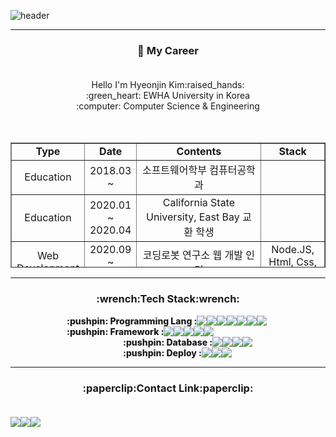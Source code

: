 
![header](https://capsule-render.vercel.app/api?type=waving&color=6FA2E1&height=300&section=header&text=Gimkuku's%20Github&fontSize=70&fontColor=FFFFFF&animation=twinkling&descSize=30)

---

<h3 align = "center"> 🔭 My Career<br><br> </h3>
<div align = "center">
Hello I'm Hyeonjin Kim:raised_hands:<br>
:green_heart: EWHA University in Korea<br>
:computer: Computer Science & Engineering<br>
</div>
<br><br>
<table style="border-collapse: collapse; width: 100%; height: 200px;"border="1" data-ke-align="center" align = "center">
  <tbody>
    <tr style="height: 20px;">
      <td style="width: 14%; height: 20px; text-align: center;font-weight: 800;"><b>Type</b> </td>
      <td style="width: 15%; height: 20px; text-align: center;font-weight: 800;"><b>Date</b></td>
      <td style="width: 60%; height: 20px; text-align: center;font-weight: 800;"><b>Contents</b></td>
      <td style="width: 11%; height: 20px; text-align: center;font-weight: 800;"><b>Stack</b></td>
    </tr>
    <tr style="height: 20px;">
      <td style="width: 14%; height: 20px; text-align: center;">Education</td>
      <td style="width: 15%; height: 20px; text-align: center;">2018.03 ~</td>
      <td style="width: 60%; height: 20px; text-align: center;">소프트웨어학부 컴퓨터공학과</td>
      <td style="width: 11%; height: 20px; text-align: center;">&nbsp;</td>
    </tr>
    <tr style="height: 20px;">
      <td style="width: 14%; height: 20px; text-align: center;">Education</td>
      <td style="width: 15%; height: 20px; text-align: center;">2020.01<br>~ 2020.04</td>
      <td style="width: 60%; height: 20px; text-align: center;">California State University, East Bay 교환 학생</td>
      <td style="width: 11%; height: 20px; text-align: center;">&nbsp;</td>
    </tr>
    <tr style="height: 20px;">
      <td style="width: 14%; height: 20px; text-align: center;">Web<br>Development</td>
      <td style="width: 15%; height: 20px; text-align: center;">2020.09<br>~ 2020.12</td>
      <td style="width: 60%; height: 20px; text-align: center;">코딩로봇 연구소 웹 개발 인턴</td>
      <td style="width: 11%; height: 20px; text-align: center;">Node.JS, Html, Css, Javascript</td>
    </tr>
    <tr style="height: 20px;">
      <td style="width: 14%; height: 20px; text-align: center;">App<br>Development</td>
      <td style="width: 15%; height: 20px; text-align: center;">2021.03 ~ 2021.10</td>
      <td style="width: 60%; height: 20px; text-align: center;">MeIn : 메뉴판을 찍으면 음식을 검색해주는<br>어플리케이션 개발</td>
      <td style="width: 11%; height: 20px; text-align: center;">OCR, Flutter, Dart, Firebase, Flask, Docker</td>
    </tr>
    <tr style="height: 20px;">
      <td style="width: 14%; height: 20px; text-align: center;">Web<br>Development</td>
      <td style="width: 15%; height: 20px; text-align: center;">2021.06 ~ 2021.08</td>
      <td style="width: 60%; height: 20px; text-align: center;">VENTI :<br>사용자 맞춤 브랜드 정보를 모아주는 웹 페이지 개발</td>
      <td style="width: 11%; height: 20px; text-align: center;">Django, Python, Docker, AWS EC2</td>
    </tr>
    <tr style="height: 20px;">
      <td style="width: 14%; height: 20px; text-align: center;">Backend<br>& DevOps</td>
      <td style="width: 15%; height: 20px; text-align: center;">2021.09 ~ 2021.12</td>
      <td style="width: 60%; height: 20px; text-align: center;">SLID :<br>온라인 강의를 들으며 필기를 함께 할 수 있는 서비스 개발</td>
      <td style="width: 11%; height: 20px; text-align: center;">Django, Python, Pytest, AWS EC2, Lambda, Cloudfront, Cognito</td>
    </tr>
    <tr style="height: 20px;">
      <td style="width: 14%; height: 20px; text-align: center;">Certificate</td>
      <td style="width: 15%; height: 20px; text-align: center;">2022.02</td>
      <td style="width: 60%; height: 20px; text-align: center;">AWS certified Solution Architect Associate 자격증 취득</td>
      <td style="width: 11%; height: 20px; text-align: center;">&nbsp;</td>
    </tr>
    <tr style="height: 20px;">
      <td style="width: 14%; height: 20px; text-align: center;">AWS Cloud<br>Support Associate</td>
      <td style="width: 15%; height: 20px; text-align: center;">2022.05 ~ </td>
      <td style="width: 60%; height: 20px; text-align: center;">AWS Serverless 서비스의 기술지원을 하고 있습니다. </td>
      <td style="width: 11%; height: 20px; text-align: center;">NodeJS, Python, Java, Lambda, API Gateway, SNS, SQS</td>
    </tr>
  </tbody>
</table>

---


<h3 align = "center">:wrench:Tech Stack:wrench:<br></h3>
<div style = "display: flex;">
  <span align="center" style = "margin-left: 90px; font-weight: 800;">:pushpin: Programming Lang : </span> 
  <img src="https://img.shields.io/badge/Python-3776AB?style=flat-square&logo=Python&logoColor=white"/>  
  <img src="https://img.shields.io/badge/C-ABB9CC?style=flat-square&logo=C&logoColor=white"/>  
  <img src="https://img.shields.io/badge/C++-00599C?style=flat-square&logo=C%2B%2B&logoColor=white"/>  
  <img src="https://img.shields.io/badge/HTML5-E34F26?style=flat-square&logo=HTML5&logoColor=white"/>  
  <img src="https://img.shields.io/badge/CSS-1572B6?style=flat-square&logo=CSS&logoColor=white"/>  
  <img src="https://img.shields.io/badge/JavaScript-F7DF1E?style=flat-square&logo=JavaScript&logoColor=white"/>  
  <img src="https://img.shields.io/badge/Dart-0175C2?style=flat-square&logo=Dart&logoColor=white"/>  
</div>

<div style = "display: flex; ">
  <span style = "margin-left: 90px; font-weight: 800;">:pushpin: Framework : </span>
  <img src="https://img.shields.io/badge/Django-092E20?style=flat-square&logo=Django&logoColor=white"/>  
  <img src="https://img.shields.io/badge/Node.js-339933?style=flat-square&logo=Node.js&logoColor=white"/>  
  <img src="https://img.shields.io/badge/SpringBoot-6DB33F?style=flat-square&logo=SpringBoot&logoColor=white"/>
  <img src="https://img.shields.io/badge/Flutter-02569B?style=flat-square&logo=Flutter&logoColor=white"/>
  <img src="https://img.shields.io/badge/Unity-000000?style=flat-square&logo=Unity&logoColor=white"/>
</div>

<div style = "display: flex; margin-left: 90px">
  <span style = "margin-left: 90px; font-weight: 800;">:pushpin: Database : </span>
  <img src="https://img.shields.io/badge/MySQL-4479A1?style=flat-square&logo=MySQL&logoColor=white"/>  
  <img src="https://img.shields.io/badge/MongoDB-47A248?style=flat-square&logo=MongoDB&logoColor=white"/>
  <img src="https://img.shields.io/badge/Firebase-FFCA28?style=flat-square&logo=Firebase&logoColor=white"/>
  <img src="https://img.shields.io/badge/AmazonS3-569431?style=flat-square&logo=AmazonS3&logoColor=white"/>
</div>

<div style = "display: flex; margin-left: 90px">
  <span style = "margin-left: 90px; font-weight: 800;">:pushpin: Deploy : </span>
  <img src="https://img.shields.io/badge/Docker-2496ED?style=flat-square&logo=Docker&logoColor=white"/>  
  <img src="https://img.shields.io/badge/AmazonAWS-232FE3?style=flat-square&logo=AmazonAWS&logoColor=white"/>  
  <img src="https://img.shields.io/badge/TravisCI-3EAAAF?style=flat-square&logo=TravisCI&logoColor=white"/>
</div>

    
---


<h3 align = "center">:paperclip:Contact Link:paperclip:<br><br></h3>
<div style = "display: flex; align-item : center; justify-item: center" align = "center">
<a href="mailto:khjyj125@gmail.com"><img src="https://img.shields.io/badge/Gmail-EA4335?style=flat-square&logo=Gmail&logoColor=white"/></a>
<a href="https://gimkuku0708.tistory.com/"><img src="https://img.shields.io/badge/Blogger-FF5722?style=flat-square&logo=Blogger&logoColor=white"/></a>
<a href="https://www.instagram.com/gimkuku0708"><img src="https://img.shields.io/badge/Instagram-E4405F?style=flat-square&logo=Instagram&logoColor=white"/></a>
</div>

<br><br>

